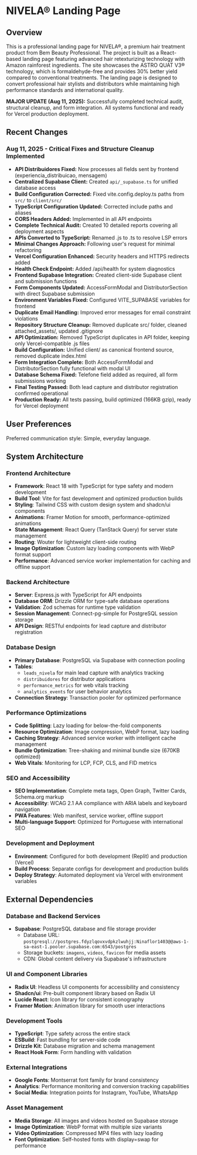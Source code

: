 # NIVELA® Landing Page

## Overview

This is a professional landing page for NIVELA®, a premium hair treatment product from Bem Beauty Professional. The project is built as a React-based landing page featuring advanced hair retexturizing technology with Amazon rainforest ingredients. The site showcases the ASTRO QUAT V3® technology, which is formaldehyde-free and provides 30% better yield compared to conventional treatments. The landing page is designed to convert professional hair stylists and distributors while maintaining high performance standards and international quality.

**MAJOR UPDATE (Aug 11, 2025):** Successfully completed technical audit, structural cleanup, and form integration. All systems functional and ready for Vercel production deployment.

## Recent Changes

### Aug 11, 2025 - Critical Fixes and Structure Cleanup Implemented
- **API Distribuidores Fixed:** Now processes all fields sent by frontend (experiencia_distribuicao, mensagem)
- **Centralized Supabase Client:** Created `api/_supabase.ts` for unified database access
- **Build Configuration Corrected:** Fixed vite.config.deploy.ts paths from `src/` to `client/src/`
- **TypeScript Configuration Updated:** Corrected include paths and aliases
- **CORS Headers Added:** Implemented in all API endpoints
- **Complete Technical Audit:** Created 10 detailed reports covering all deployment aspects
- **APIs Converted to TypeScript:** Renamed .js to .ts to resolve LSP errors
- **Minimal Changes Approach:** Following user's request for minimal refactoring
- **Vercel Configuration Enhanced:** Security headers and HTTPS redirects added
- **Health Check Endpoint:** Added /api/health for system diagnostics
- **Frontend Supabase Integration:** Created client-side Supabase client and submission functions
- **Form Components Updated:** AccessFormModal and DistributorSection with direct Supabase submission
- **Environment Variables Fixed:** Configured VITE_SUPABASE variables for frontend
- **Duplicate Email Handling:** Improved error messages for email constraint violations
- **Repository Structure Cleanup:** Removed duplicate src/ folder, cleaned attached_assets/, updated .gitignore
- **API Optimization:** Removed TypeScript duplicates in API folder, keeping only Vercel-compatible .js files
- **Build Configuration:** Unified client/ as canonical frontend source, removed duplicate index.html
- **Form Integration Complete:** Both AccessFormModal and DistributorSection fully functional with modal UI
- **Database Schema Fixed:** Telefone field added as required, all form submissions working
- **Final Testing Passed:** Both lead capture and distributor registration confirmed operational
- **Production Ready:** All tests passing, build optimized (166KB gzip), ready for Vercel deployment

## User Preferences

Preferred communication style: Simple, everyday language.

## System Architecture

### Frontend Architecture
- **Framework**: React 18 with TypeScript for type safety and modern development
- **Build Tool**: Vite for fast development and optimized production builds
- **Styling**: Tailwind CSS with custom design system and shadcn/ui components
- **Animations**: Framer Motion for smooth, performance-optimized animations
- **State Management**: React Query (TanStack Query) for server state management
- **Routing**: Wouter for lightweight client-side routing
- **Image Optimization**: Custom lazy loading components with WebP format support
- **Performance**: Advanced service worker implementation for caching and offline support

### Backend Architecture
- **Server**: Express.js with TypeScript for API endpoints
- **Database ORM**: Drizzle ORM for type-safe database operations
- **Validation**: Zod schemas for runtime type validation
- **Session Management**: Connect-pg-simple for PostgreSQL session storage
- **API Design**: RESTful endpoints for lead capture and distributor registration

### Database Design
- **Primary Database**: PostgreSQL via Supabase with connection pooling
- **Tables**: 
  - `leads_nivela` for main lead capture with analytics tracking
  - `distribuidores` for distributor applications
  - `performance_metrics` for web vitals tracking
  - `analytics_events` for user behavior analytics
- **Connection Strategy**: Transaction pooler for optimized performance

### Performance Optimizations
- **Code Splitting**: Lazy loading for below-the-fold components
- **Resource Optimization**: Image compression, WebP format, lazy loading
- **Caching Strategy**: Advanced service worker with intelligent cache management
- **Bundle Optimization**: Tree-shaking and minimal bundle size (670KB optimized)
- **Web Vitals**: Monitoring for LCP, FCP, CLS, and FID metrics

### SEO and Accessibility
- **SEO Implementation**: Complete meta tags, Open Graph, Twitter Cards, Schema.org markup
- **Accessibility**: WCAG 2.1 AA compliance with ARIA labels and keyboard navigation
- **PWA Features**: Web manifest, service worker, offline support
- **Multi-language Support**: Optimized for Portuguese with international SEO

### Development and Deployment
- **Environment**: Configured for both development (Replit) and production (Vercel)
- **Build Process**: Separate configs for development and production builds
- **Deploy Strategy**: Automated deployment via Vercel with environment variables

## External Dependencies

### Database and Backend Services
- **Supabase**: PostgreSQL database and file storage provider
  - Database URL: `postgresql://postgres.fdyzlqovxvdpkzlwuhjj:Ninaflor1403@@aws-1-sa-east-1.pooler.supabase.com:6543/postgres`
  - Storage buckets: `imagens`, `videos`, `favicon` for media assets
  - CDN: Global content delivery via Supabase's infrastructure

### UI and Component Libraries
- **Radix UI**: Headless UI components for accessibility and consistency
- **Shadcn/ui**: Pre-built component library based on Radix UI
- **Lucide React**: Icon library for consistent iconography
- **Framer Motion**: Animation library for smooth user interactions

### Development Tools
- **TypeScript**: Type safety across the entire stack
- **ESBuild**: Fast bundling for server-side code
- **Drizzle Kit**: Database migration and schema management
- **React Hook Form**: Form handling with validation

### External Integrations
- **Google Fonts**: Montserrat font family for brand consistency
- **Analytics**: Performance monitoring and conversion tracking capabilities
- **Social Media**: Integration points for Instagram, YouTube, WhatsApp

### Asset Management
- **Media Storage**: All images and videos hosted on Supabase storage
- **Image Optimization**: WebP format with multiple size variants
- **Video Optimization**: Compressed MP4 files with lazy loading
- **Font Optimization**: Self-hosted fonts with display=swap for performance